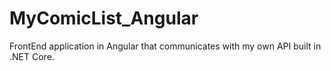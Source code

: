 # MyComicList_Angular
FrontEnd application in Angular that communicates with my own API built in .NET Core.